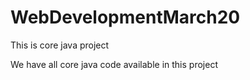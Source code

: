# WebDevelopmentMarch20
This is core java project

We have all core java code available in this project